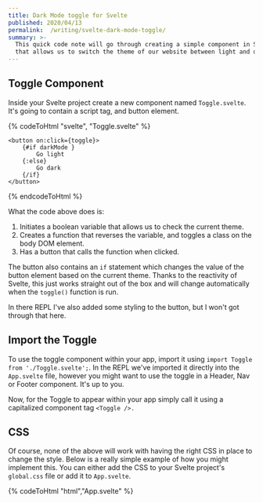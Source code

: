 ```yaml
---
title: Dark Mode toggle for Svelte
published: 2020/04/13
permalink:  /writing/svelte-dark-mode-toggle/
summary: >-
  This quick code note will go through creating a simple component in Svelte
  that allows us to switch the theme of our website between light and dark.
---
```


## Toggle Component

Inside your Svelte project create a new component named `Toggle.svelte`. It's going to contain a script tag, and button element.

<!-- markdownlint-disable -->
{% codeToHtml "svelte", "Toggle.svelte" %}
    <script>
    	let darkMode = false;
    	function toggle() {
            darkMode = !darkMode;
            window.document.body.classList.toggle('dark');
        }
    </script>

    <button on:click={toggle}>
    	{#if darkMode }
    		Go light
    	{:else}
    		Go dark
    	{/if}
    </button>
{% endcodeToHtml %}
<!-- markdownlint-enable -->

What the code above does is:

1. Initiates a boolean variable that allows us to check the current theme.
2. Creates a function that reverses the variable, and toggles a class on the body DOM element.
3. Has a button that calls the function when clicked.

The button also contains an `if` statement which changes the value of the button element based on the current theme. Thanks to the reactivity of Svelte, this just works straight out of the box and will change automatically when the `toggle()` function is run.

In there REPL I've also added some styling to the button, but I won't got through that here.

## Import the Toggle

To use the toggle component within your app, import it using `import Toggle from './Toggle.svelte';`. In the REPL we've imported it directly into the `App.svelte` file, however you might want to use the toggle in a Header, Nav or Footer component. It's up to you.

Now, for the Toggle to appear within your app simply call it using a capitalized component tag `<Toggle />.`

## CSS

Of course, none of the above will work with having the right CSS in place to change the style. Below is a really simple example of how you might implement this. You can either add the CSS to your Svelte project's `global.css` file or add it to `App.svelte`.

<!-- markdownlint-disable -->
{% codeToHtml "html","App.svelte" %}
    <style>
     :root{
      --bg-color: #FFFFFF;
      --text-color: #000000;
     }

     :global(body) {
      background: var(--bg-color);
      color: var(--text-color);
     }

     :global(body.dark) {
      --bg-color: #000000;
      --text-color: #FFFFFF;
     }
    </style>
{% endcodeToHtml %}
<!-- markdownlint-enable -->

## Code & Example

I've build this out in [Svelte's online REPL](https://svelte.dev/repl/148690356c4b45df8587cbadc448ec58?version=3.20.1). The code and example both live there.

_Note: In this guide we won't be persisting the theme change. That means any time the page is refreshed the theme will revert back to light mode._
